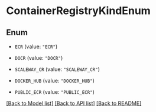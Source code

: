 # ContainerRegistryKindEnum

## Enum


* `ECR` (value: `"ECR"`)

* `DOCR` (value: `"DOCR"`)

* `SCALEWAY_CR` (value: `"SCALEWAY_CR"`)

* `DOCKER_HUB` (value: `"DOCKER_HUB"`)

* `PUBLIC_ECR` (value: `"PUBLIC_ECR"`)


[[Back to Model list]](../README.md#documentation-for-models) [[Back to API list]](../README.md#documentation-for-api-endpoints) [[Back to README]](../README.md)


